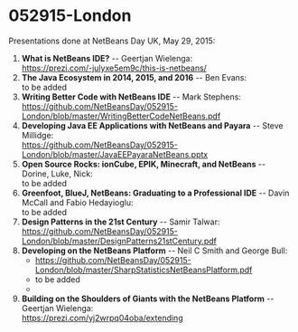 # 052915-London

Presentations done at NetBeans Day UK, May 29, 2015:

<ol>

<li><b>What is NetBeans IDE?</b> -- Geertjan Wielenga:<br/>
<a href="https://prezi.com/-julyxe5em9c/this-is-netbeans/">https://prezi.com/-julyxe5em9c/this-is-netbeans/</a>
</li>
<li><b>The Java Ecosystem in 2014, 2015, and 2016</b> -- Ben Evans:<br/>
to be added
</li>
<li><b>Writing Better Code with NetBeans IDE</b> -- Mark Stephens:<br/>
<a href="https://github.com/NetBeansDay/052915-London/blob/master/WritingBetterCodeNetBeans.pdf">https://github.com/NetBeansDay/052915-London/blob/master/WritingBetterCodeNetBeans.pdf</a>
</li>
<li><b>Developing Java EE Applications with NetBeans and Payara</b> -- Steve Millidge:<br/>
<a href="https://github.com/NetBeansDay/052915-London/blob/master/JavaEEPayaraNetBeans.pptx">https://github.com/NetBeansDay/052915-London/blob/master/JavaEEPayaraNetBeans.pptx</a>
</li>
<li><b>Open Source Rocks: ionCube, EPIK, Minecraft, and NetBeans</b> -- Dorine, Luke, Nick:<br/>
to be added
</li>
<li><b>Greenfoot, BlueJ, NetBeans: Graduating to a Professional IDE</b> -- Davin McCall and Fabio Hedayioglu:<br/>
to be added
</li>
<li><b>Design  Patterns in the 21st Century</b> -- Samir Talwar:<br/>
<a href="https://github.com/NetBeansDay/052915-London/blob/master/DesignPatterns21stCentury.pdf">https://github.com/NetBeansDay/052915-London/blob/master/DesignPatterns21stCentury.pdf</a>
</li>
<li><b>Developing on the NetBeans Platform</b> -- Neil C Smith and George Bull:<br/>
<ul>
<li><a href="https://github.com/NetBeansDay/052915-London/blob/master/SharpStatisticsNetBeansPlatform.pdf">https://github.com/NetBeansDay/052915-London/blob/master/SharpStatisticsNetBeansPlatform.pdf</a></li>
<li>to be added<li>
</ul>
</li>
<li><b>Building on the Shoulders of Giants with the NetBeans Platform</b> -- Geertjan Wielenga:<br/>
<a href="https://prezi.com/yj2wrpq04oba/extending">https://prezi.com/yj2wrpq04oba/extending</a>
</li>

</ol>
